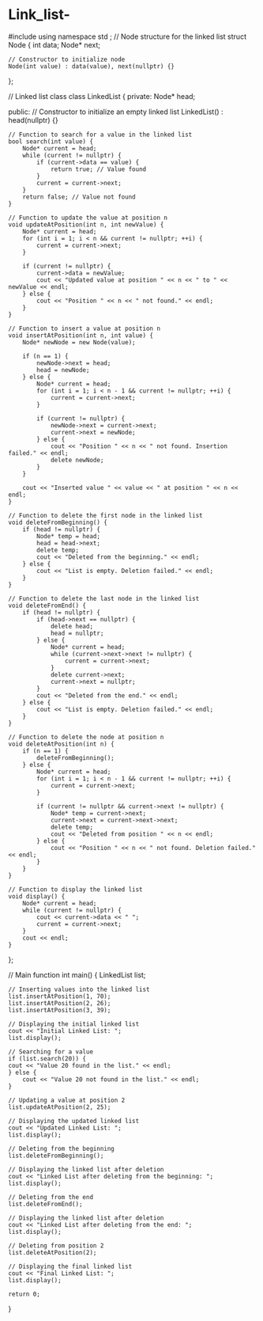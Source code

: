 # Link_list-
#include <iostream>
using namespace std ;
// Node structure for the linked list
struct Node {
    int data;
    Node* next;
    
    // Constructor to initialize node
    Node(int value) : data(value), next(nullptr) {}
};

// Linked list class
class LinkedList {
private:
    Node* head;

public:
    // Constructor to initialize an empty linked list
    LinkedList() : head(nullptr) {}

    // Function to search for a value in the linked list
    bool search(int value) {
        Node* current = head;
        while (current != nullptr) {
            if (current->data == value) {
                return true; // Value found
            }
            current = current->next;
        }
        return false; // Value not found
    }

    // Function to update the value at position n
    void updateAtPosition(int n, int newValue) {
        Node* current = head;
        for (int i = 1; i < n && current != nullptr; ++i) {
            current = current->next;
        }

        if (current != nullptr) {
            current->data = newValue;
            cout << "Updated value at position " << n << " to " << newValue << endl;
        } else {
            cout << "Position " << n << " not found." << endl;
        }
    }

    // Function to insert a value at position n
    void insertAtPosition(int n, int value) {
        Node* newNode = new Node(value);

        if (n == 1) {
            newNode->next = head;
            head = newNode;
        } else {
            Node* current = head;
            for (int i = 1; i < n - 1 && current != nullptr; ++i) {
                current = current->next;
            }

            if (current != nullptr) {
                newNode->next = current->next;
                current->next = newNode;
            } else {
                cout << "Position " << n << " not found. Insertion failed." << endl;
                delete newNode;
            }
        }

        cout << "Inserted value " << value << " at position " << n << endl;
    }

    // Function to delete the first node in the linked list
    void deleteFromBeginning() {
        if (head != nullptr) {
            Node* temp = head;
            head = head->next;
            delete temp;
            cout << "Deleted from the beginning." << endl;
        } else {
            cout << "List is empty. Deletion failed." << endl;
        }
    }

    // Function to delete the last node in the linked list
    void deleteFromEnd() {
        if (head != nullptr) {
            if (head->next == nullptr) {
                delete head;
                head = nullptr;
            } else {
                Node* current = head;
                while (current->next->next != nullptr) {
                    current = current->next;
                }
                delete current->next;
                current->next = nullptr;
            }
            cout << "Deleted from the end." << endl;
        } else {
            cout << "List is empty. Deletion failed." << endl;
        }
    }

    // Function to delete the node at position n
    void deleteAtPosition(int n) {
        if (n == 1) {
            deleteFromBeginning();
        } else {
            Node* current = head;
            for (int i = 1; i < n - 1 && current != nullptr; ++i) {
                current = current->next;
            }

            if (current != nullptr && current->next != nullptr) {
                Node* temp = current->next;
                current->next = current->next->next;
                delete temp;
                cout << "Deleted from position " << n << endl;
            } else {
                cout << "Position " << n << " not found. Deletion failed." << endl;
            }
        }
    }

    // Function to display the linked list
    void display() {
        Node* current = head;
        while (current != nullptr) {
            cout << current->data << " ";
            current = current->next;
        }
        cout << endl;
    }
};

// Main function
int main() {
    LinkedList list;

    // Inserting values into the linked list
    list.insertAtPosition(1, 70);
    list.insertAtPosition(2, 26);
    list.insertAtPosition(3, 39);

    // Displaying the initial linked list
    cout << "Initial Linked List: ";
    list.display();

    // Searching for a value
    if (list.search(20)) {
    cout << "Value 20 found in the list." << endl;
    } else {
        cout << "Value 20 not found in the list." << endl;
    }

    // Updating a value at position 2
    list.updateAtPosition(2, 25);

    // Displaying the updated linked list
    cout << "Updated Linked List: ";
    list.display();

    // Deleting from the beginning
    list.deleteFromBeginning();

    // Displaying the linked list after deletion
    cout << "Linked List after deleting from the beginning: ";
    list.display();

    // Deleting from the end
    list.deleteFromEnd();

    // Displaying the linked list after deletion
    cout << "Linked List after deleting from the end: ";
    list.display();

    // Deleting from position 2
    list.deleteAtPosition(2);

    // Displaying the final linked list
    cout << "Final Linked List: ";
    list.display();

    return 0;
}

